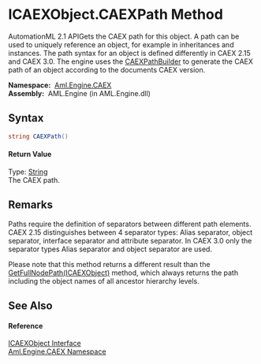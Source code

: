 ICAEXObject.CAEXPath Method
===========================
AutomationML 2.1 APIGets the CAEX path for this object. A path can be used to uniquely reference an object, for example in inheritances and instances. The path syntax for an object is defined differently in CAEX 2.15 and CAEX 3.0. The engine uses the [CAEXPathBuilder][1] to generate the CAEX path of an object according to the documents CAEX version.

  **Namespace:**  [Aml.Engine.CAEX][2]  
  **Assembly:**  AML.Engine (in AML.Engine.dll)

Syntax
------

```csharp
string CAEXPath()
```

#### Return Value
Type: [String][3]  
 The CAEX path. 

Remarks
-------
 Paths require the definition of separators between different path elements. CAEX 2.15 distinguishes between 4 separator types: Alias separator, object separator, interface separator and attribute separator. In CAEX 3.0 only the separator types Alias separator and object separator are used. 

Please note that this method returns a different result than the [GetFullNodePath(ICAEXObject)][4] method, which always returns the path including the object names of all ancestor hierarchy levels.


See Also
--------

#### Reference
[ICAEXObject Interface][5]  
[Aml.Engine.CAEX Namespace][2]  

[1]: ../../Aml.Engine.CAEX.Extensions/CAEXPathBuilder/README.md
[2]: ../README.md
[3]: https://docs.microsoft.com/dotnet/api/system.string
[4]: ../../Aml.Engine.CAEX.Extensions/CAEXObjectExtensions/GetFullNodePath.md
[5]: README.md
[6]: https://www.automationml.org
[7]: ../../icons/logoShade.png